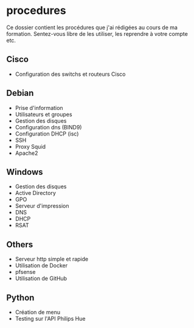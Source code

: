 # procedures

Ce dossier contient les procédures que j'ai rédigées au cours de ma formation. Sentez-vous libre de les utiliser, les reprendre à votre compte etc.

## Cisco

- Configuration des switchs et routeurs Cisco

## Debian

- Prise d'information
- Utilisateurs et groupes
- Gestion des disques
- Configuration dns (BIND9)
- Configuration DHCP (isc)
- SSH
- Proxy Squid
- Apache2

## Windows

- Gestion des disques
- Active Directory
- GPO
- Serveur d'impression
- DNS
- DHCP
- RSAT

## Others

- Serveur http simple et rapide
- Utilisation de Docker
- pfsense
- Utilisation de GitHub

## Python

- Création de menu
- Testing sur l'API Philips Hue
